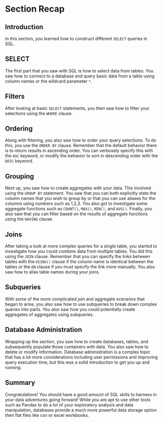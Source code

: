 
# Section Recap

## Introduction

In this section, you learned how to construct different `SELECT` queries in SQL.


## SELECT

The first part that you saw with SQL is how to select data from tables. You saw how to connect to a database and query basic data from a table using column names or the wildcard parameter `*`. 

## Filters

After looking at basic `SELECT` statements, you then saw how to filter your selections using the `WHERE` clause.

## Ordering

Along with filtering, you also saw how to order your query selections. To do this, you use the `ORDER BY` clause. Remember that the default behavior there is to return results in ascending order. You can verbosely specify this with the `ASC` keyword, or modify the behavior to sort in descending order with the `DESC` keyword.

## Grouping

Next up, you saw how to create aggregates with your data. This involved using the `GROUP BY` statement. You saw that you can both explicitly state the column names that you wish to group by or that you can use aliases for the columns using numbers such as 1,2,3. You also got to investigate some aggregate functions such as `COUNT()`, `MAX()`, `MIN()`, and `AVG()`. Finally, you also saw that you can filter based on the results of aggregate functions using the `HAVING` clause. 

## Joins

After taking a look at more complex queries for a single table, you started to investigate how you could combine data from multiple tables. You did this using the `JOIN` clause. Remember that you can specify the links between tables with the `USING()` clause if the column name is identical between the tables or the `ON` clause if you must specify the link more manually. You also saw how to alias table names during your joins.

## Subqueries

With some of the more complicated join and aggregate scenarios that began to arise, you also saw how to use subqueries to break down complex queries into parts. You also saw how you could potentially create aggregates of aggregates using subqueries.

## Database Administration

Wrapping up the section, you saw how to create databases, tables, and subsequently populate those containers with data. You also saw how to delete or modify information. Database administration is a complex topic that has a lot more considerations including user permissions and improving query execution time, but this was a solid introduction to get you up and running.

## Summary

Congratulations! You should have a good amount of SQL skills to harness in your data adventures going forward! While you are apt to use other tools such as Pandas to do a lot of your exploratory analysis and data manipulation, databases provide a much more powerful data storage option then flat files like csv or excel workbooks.
